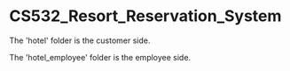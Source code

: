 # CS532_Resort_Reservation_System

The 'hotel' folder is the customer side.

The 'hotel_employee' folder is the employee side.
